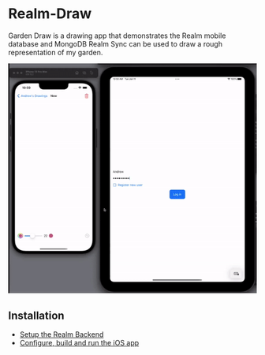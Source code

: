 # Realm-Draw

Garden Draw is a drawing app that demonstrates the Realm mobile database and MongoDB Realm Sync can be used to draw a rough representation of my garden.

![Garden Drasw demo](assets/Realm-Draw.gif)

## Installation
- [Setup the Realm Backend](Realm)
- [Configure, build and run the iOS app](iOS)